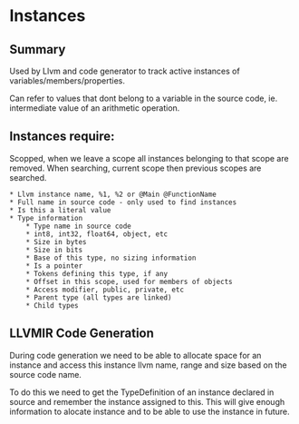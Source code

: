 # Instances

## Summary

Used by Llvm and code generator to track active instances of variables/members/properties.

Can refer to values that dont belong to a variable in the source code, ie. intermediate value of an arithmetic operation.

## Instances require:

Scopped, when we leave a scope all instances belonging to that scope are removed. When searching, current scope then previous scopes are searched.

	* Llvm instance name, %1, %2 or @Main @FunctionName
	* Full name in source code - only used to find instances
	* Is this a literal value
	* Type information
		* Type name in source code
		* int8, int32, float64, object, etc
		* Size in bytes
		* Size in bits
		* Base of this type, no sizing information
		* Is a pointer
		* Tokens defining this type, if any
		* Offset in this scope, used for members of objects
		* Access modifier, public, private, etc
		* Parent type (all types are linked)
		* Child types

## LLVMIR Code Generation

During code generation we need to be able to allocate space for an instance and access this instance llvm name, range and size based on the source code name.

To do this we need to get the TypeDefinition of an instance declared in source and remember the instance assigned to this. This will give enough information to alocate instance and to be able to use the instance in future.
